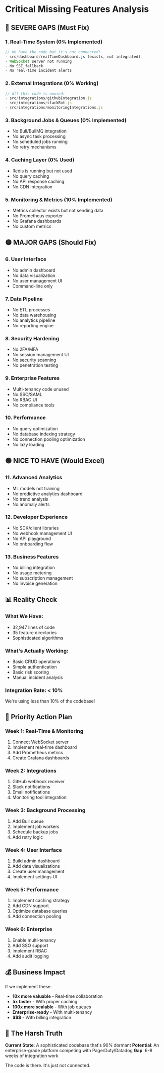 # Critical Missing Features Analysis

## 🔴 SEVERE GAPS (Must Fix)

### 1. Real-Time System (0% Implemented)
```javascript
// We have the code but it's not connected!
- src/dashboard/realTimeDashboard.js (exists, not integrated)
- WebSocket server not running
- No SSE fallback
- No real-time incident alerts
```

### 2. External Integrations (0% Working)
```javascript
// All this code is unused:
- src/integrations/githubIntegration.js
- src/integrations/slackBot.js
- src/integrations/monitoringIntegrations.js
```

### 3. Background Jobs & Queues (0% Implemented)
- No Bull/BullMQ integration
- No async task processing
- No scheduled jobs running
- No retry mechanisms

### 4. Caching Layer (0% Used)
- Redis is running but not used
- No query caching
- No API response caching
- No CDN integration

### 5. Monitoring & Metrics (10% Implemented)
- Metrics collector exists but not sending data
- No Prometheus exporter
- No Grafana dashboards
- No custom metrics

## 🟡 MAJOR GAPS (Should Fix)

### 6. User Interface
- No admin dashboard
- No data visualization
- No user management UI
- Command-line only

### 7. Data Pipeline
- No ETL processes
- No data warehousing
- No analytics pipeline
- No reporting engine

### 8. Security Hardening
- No 2FA/MFA
- No session management UI
- No security scanning
- No penetration testing

### 9. Enterprise Features
- Multi-tenancy code unused
- No SSO/SAML
- No RBAC UI
- No compliance tools

### 10. Performance
- No query optimization
- No database indexing strategy
- No connection pooling optimization
- No lazy loading

## 🟢 NICE TO HAVE (Would Excel)

### 11. Advanced Analytics
- ML models not training
- No predictive analytics dashboard
- No trend analysis
- No anomaly alerts

### 12. Developer Experience
- No SDK/client libraries
- No webhook management UI
- No API playground
- No onboarding flow

### 13. Business Features
- No billing integration
- No usage metering
- No subscription management
- No invoice generation

## 📊 Reality Check

### What We Have:
- 32,947 lines of code
- 35 feature directories
- Sophisticated algorithms

### What's Actually Working:
- Basic CRUD operations
- Simple authentication
- Basic risk scoring
- Manual incident analysis

### Integration Rate: **< 10%**

We're using less than 10% of the codebase!

## 🚀 Priority Action Plan

### Week 1: Real-Time & Monitoring
1. Connect WebSocket server
2. Implement real-time dashboard
3. Add Prometheus metrics
4. Create Grafana dashboards

### Week 2: Integrations
1. GitHub webhook receiver
2. Slack notifications
3. Email notifications
4. Monitoring tool integration

### Week 3: Background Processing
1. Add Bull queue
2. Implement job workers
3. Schedule backup jobs
4. Add retry logic

### Week 4: User Interface
1. Build admin dashboard
2. Add data visualizations
3. Create user management
4. Implement settings UI

### Week 5: Performance
1. Implement caching strategy
2. Add CDN support
3. Optimize database queries
4. Add connection pooling

### Week 6: Enterprise
1. Enable multi-tenancy
2. Add SSO support
3. Implement RBAC
4. Add audit logging

## 💰 Business Impact

If we implement these:
- **10x more valuable** - Real-time collaboration
- **5x faster** - With proper caching
- **100x more scalable** - With job queues
- **Enterprise-ready** - With multi-tenancy
- **$$$** - With billing integration

## 🎯 The Harsh Truth

**Current State**: A sophisticated codebase that's 90% dormant
**Potential**: An enterprise-grade platform competing with PagerDuty/Datadog
**Gap**: 6-8 weeks of integration work

The code is there. It's just not connected.